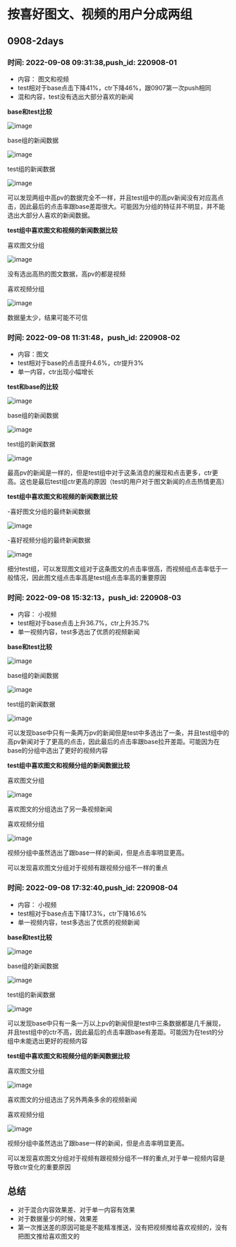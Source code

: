 # 按喜好图文、视频的用户分成两组

## 0908-2days

### 时间: 2022-09-08 09:31:38,push_id: 220908-01

- 内容： 图文和视频
- test相对于base点击下降41%，ctr下降46%，跟0907第一次push相同
- 混和内容，test没有选出大部分喜欢的新闻

**base和test比较**

![image](https://user-images.githubusercontent.com/77714764/189029802-36753b37-caaa-4433-a02a-cae1ddeb0075.png)

base组的新闻数据

![image](https://user-images.githubusercontent.com/77714764/189030395-2cab394c-be82-422d-95dd-d880d98143c9.png)

test组的新闻数据

![image](https://user-images.githubusercontent.com/77714764/189030272-421d7838-643c-4773-b032-6e5f679959e0.png)

可以发现两组中高pv的数据完全不一样，并且test组中的高pv新闻没有对应高点击，因此最后的点击率跟base差距很大。可能因为分组的特征并不明显，并不能选出大部分人喜欢的新闻数据。

**test组中喜欢图文和视频的新闻数据比较**

喜欢图文分组

![image](https://user-images.githubusercontent.com/77714764/189031264-fb21947d-94a3-4134-bf46-cac9f31311c8.png)

没有选出高热的图文数据，高pv的都是视频

喜欢视频分组

![image](https://user-images.githubusercontent.com/77714764/189031438-c2400a78-d8ab-448f-ab3c-51b3a666925a.png)

数据量太少，结果可能不可信

### 时间: 2022-09-08 11:31:48，push_id: 220908-02
- 内容：图文
- test相对于base的点击提升4.6%，ctr提升3%
- 单一内容，ctr出现小幅增长

**test和base的比较**

![image](https://user-images.githubusercontent.com/77714764/189093972-32b69b33-efa1-43dd-b3cb-0a9d5f2b21b2.png)

base组的新闻数据

![image](https://user-images.githubusercontent.com/77714764/189094275-1d5eacf4-7f1d-44c3-be29-7846a4bf2e8f.png)

test组的新闻数据

![image](https://user-images.githubusercontent.com/77714764/189094517-c9c11cc0-1367-4e1a-93a4-12913e1beb04.png)

最高pv的新闻是一样的，但是test组中对于这条消息的展现和点击更多，ctr更高。这也是最后test组ctr更高的原因（test的用户对于图文新闻的点击热情更高）

**test组中喜欢图文和视频的新闻数据比较**

-喜好图文分组的最终新闻数据

![image](https://user-images.githubusercontent.com/77714764/189095296-ab9e3133-eb56-4e13-8d7f-302f88b6852a.png)

-喜好视频分组的最终新闻数据

![image](https://user-images.githubusercontent.com/77714764/189095508-b1cdcf91-eb24-46ea-a1e1-2a91a7e38300.png)

细分test组，可以发现图文组对于这条图文的点击率很高，而视频组点击率低于一般情况，因此图文组点击率高是test组点击率高的重要原因

### 时间: 2022-09-08 15:32:13，push_id: 220908-03

- 内容： 小视频
- test相对于base点击上升36.7%，ctr上升35.7%
- 单一视频内容，test多选出了优质的视频新闻

**base和test比较**

![image](https://user-images.githubusercontent.com/77714764/189099688-bc247141-2444-47bd-ab00-d9f8bdd24d95.png)

base组的新闻数据

![image](https://user-images.githubusercontent.com/77714764/189099951-7e26440c-cf9c-44b6-a73f-f16c3e118e10.png)

test组的新闻数据

![image](https://user-images.githubusercontent.com/77714764/189100071-4f34386e-7a3b-41a7-bd85-23ac951d1d9b.png)


可以发现base中只有一条两万pv的新闻但是test中多选出了一条，并且test组中的高pv新闻对于了更高的点击，因此最后的点击率跟base拉开差距。可能因为在base的分组中选出了更好的视频内容

**test组中喜欢图文和视频分组的新闻数据比较**

喜欢图文分组

![image](https://user-images.githubusercontent.com/77714764/189100692-951de8ab-c62e-4b6a-857d-82a8fb648ed5.png)

喜欢图文的分组选出了另一条视频新闻

喜欢视频分组

![image](https://user-images.githubusercontent.com/77714764/189101122-21ed4123-91ce-46c6-ab2a-704badf80ec9.png)

视频分组中虽然选出了跟base一样的新闻，但是点击率明显更高。

可以发现喜欢图文分组对于视频有跟视频分组不一样的重点

### 时间: 2022-09-08 17:32:40,push_id: 220908-04

- 内容： 小视频
- test相对于base点击下降17.3%，ctr下降16.6%
- 单一视频内容，test多选出了优质的视频新闻

**base和test比较**

![image](https://user-images.githubusercontent.com/77714764/189115850-d09e71af-8a79-4183-972e-5ddf61e5743e.png)

base组的新闻数据

![image](https://user-images.githubusercontent.com/77714764/189115459-437118c9-089d-4986-a1fc-1d8f59901231.png)

test组的新闻数据

![image](https://user-images.githubusercontent.com/77714764/189115742-fa766413-bfb5-4a5f-8152-6eaeffb08fc7.png)


可以发现base中只有一条一万以上pv的新闻但是test中三条数据都是几千展现，并且test组中的ctr不高，因此最后的点击率跟base有差距。可能因为在test的分组中未能选出更好的视频内容

**test组中喜欢图文和视频分组的新闻数据比较**

喜欢图文分组

![image](https://user-images.githubusercontent.com/77714764/189117700-e3aa0445-66c7-40d3-8cdf-d1b80f5795f9.png)

喜欢图文的分组选出了另外两条多余的视频新闻

喜欢视频分组

![image](https://user-images.githubusercontent.com/77714764/189118079-bcec6e97-7238-424d-a8a7-45d9075c2028.png)

视频分组中虽然选出了跟base一样的新闻，但是点击率明显更高。 

可以发现喜欢图文分组对于视频有跟视频分组不一样的重点,对于单一视频内容是导致ctr变化的重要原因


## 总结

- 对于混合内容效果差、对于单一内容有效果
- 对于数据量少的时候，效果差
- 第一次推送差的原因可能是不能精准推送，没有把视频推给喜欢视频的，没有把图文推给喜欢图文的
